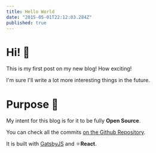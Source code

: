 ```yaml
---
title: Hello World
date: "2015-05-01T22:12:03.284Z"
published: true
---
```


# Hi! 👋

This is my first post on my new blog! How exciting!

I'm sure I'll write a lot more interesting things in the future.

# Purpose 🤔

My intent for this blog is for it to be fully **Open Source**.

You can check all the commits [on the Github Repository](https://github.com/doppelganger9/blog).

It is built with [GatsbyJS](https://www.gatsbyjs.org/) and ⚛️**React**.

